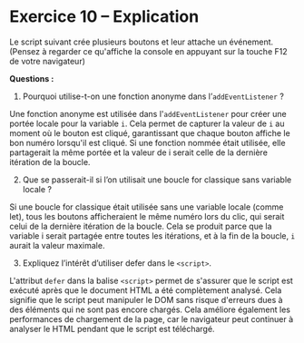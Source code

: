# Exercice 10 – Explication

Le script suivant crée plusieurs boutons et leur attache un événement.
(Pensez à regarder ce qu'affiche la console en appuyant sur la touche F12 de votre navigateur)

**Questions :**

1. Pourquoi utilise-t-on une fonction anonyme dans l’`addEventListener` ?

Une fonction anonyme est utilisée dans l'`addEventListener` pour créer une portée locale pour la variable `i`. Cela permet de capturer la valeur de `i` au moment où le bouton est cliqué, garantissant que chaque bouton affiche le bon numéro lorsqu'il est cliqué. Si une fonction nommée était utilisée, elle partagerait la même portée et la valeur de i serait celle de la dernière itération de la boucle.

2. Que se passerait-il si l’on utilisait une boucle for classique sans variable locale ?

Si une boucle for classique était utilisée sans une variable locale (comme let), tous les boutons afficheraient le même numéro lors du clic, qui serait celui de la dernière itération de la boucle. Cela se produit parce que la variable i serait partagée entre toutes les itérations, et à la fin de la boucle, `i` aurait la valeur maximale.

3. Expliquez l’intérêt d’utiliser defer dans le `<script>`.

L'attribut `defer` dans la balise `<script>` permet de s'assurer que le script est exécuté après que le document HTML a été complètement analysé. Cela signifie que le script peut manipuler le DOM sans risque d'erreurs dues à des éléments qui ne sont pas encore chargés. Cela améliore également les performances de chargement de la page, car le navigateur peut continuer à analyser le HTML pendant que le script est téléchargé.